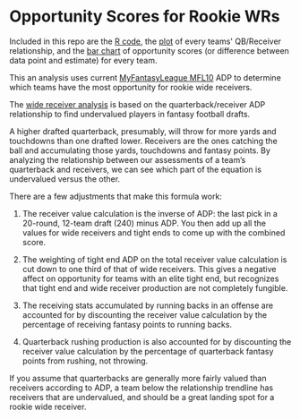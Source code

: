 # Opportunity Scores for Rookie WRs

Included in this repo are the [R code](https://github.com/colekev/Opportunity-Scores-for-Rookie-WRs/blob/master/OS_2016.R), the [plot](https://github.com/colekev/Opportunity-Scores-for-Rookie-WRs/blob/master/qb_rec_adp_2016_2.png) of every teams' QB/Receiver relationship, and the [bar chart](https://github.com/colekev/Opportunity-Scores-for-Rookie-WRs/blob/master/rook_wr_os_2016_3.png) of opportunity scores (or difference between data point and estimate) for every team.

This an analysis uses current [MyFantasyLeague MFL10](http://www54.myfantasyleague.com/2016/public#0) ADP to determine which teams have the most opportunity for rookie wide receivers. 

The [wide receiver analysis](http://rotoviz.com/2016/03/rookie-wide-receivers-fantasy/?hvid=17LjJu) is based on the quarterback/receiver ADP relationship to find undervalued players in fantasy football drafts.

A higher drafted quarterback, presumably, will throw for more yards and touchdowns than one drafted lower. Receivers are the ones catching the ball and accumulating those yards, touchdowns and fantasy points. By analyzing the relationship between our assessments of a team’s quarterback and receivers, we can see which part of the equation is undervalued versus the other.

There are a few adjustments that make this formula work:

1) The receiver value calculation is the inverse of ADP: the last pick in a 20-round, 12-team draft (240) minus ADP. You then add up all the values for wide receivers and tight ends to come up with the combined score.

2) The weighting of tight end ADP on the total receiver value calculation is cut down to one third of that of wide receivers. This gives a negative affect on opportunity for teams with an elite tight end, but recognizes that tight end and wide receiver production are not completely fungible.

3) The receiving stats accumulated by running backs in an offense are accounted for by discounting the receiver value calculation by the percentage of receiving fantasy points to running backs.

4) Quarterback rushing production is also accounted for by discounting the receiver value calculation by the percentage of quarterback fantasy points from rushing, not throwing.

If you assume that quarterbacks are generally more fairly valued than receivers according to ADP, a team below the relationship trendline has receivers that are undervalued, and should be a great landing spot for a rookie wide receiver.
